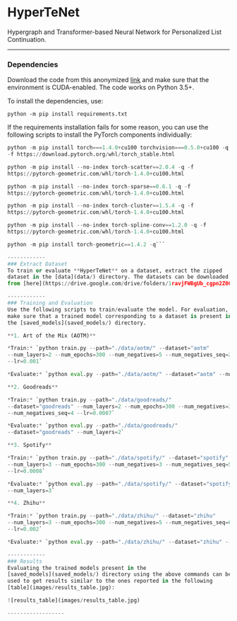 # HyperTeNet
Hypergraph and Transformer-based Neural Network for Personalized List Continuation.

------------
### Dependencies
Download the code from this anonymized
[link](https://drive.google.com/file/d/1LN2EcGuj0zDw9M1WYv6nuHi6rkwtolAH/view?usp=sharing)
and make sure that the environment is CUDA-enabled. The code works on
Python 3.5+.

To install the dependencies, use:

`python -m pip install requirements.txt`

If the requirements installation fails for some reason, you can use the
following scripts to install the PyTorch components individually:

```Python
python -m pip install torch===1.4.0+cu100 torchvision===0.5.0+cu100 -q
-f https://download.pytorch.org/whl/torch_stable.html

python -m pip install --no-index torch-scatter==2.0.4 -q -f
https://pytorch-geometric.com/whl/torch-1.4.0+cu100.html

python -m pip install --no-index torch-sparse==0.6.1 -q -f
https://pytorch-geometric.com/whl/torch-1.4.0+cu100.html

python -m pip install --no-index torch-cluster==1.5.4 -q -f
https://pytorch-geometric.com/whl/torch-1.4.0+cu100.html

python -m pip install --no-index torch-spline-conv==1.2.0 -q -f
https://pytorch-geometric.com/whl/torch-1.4.0+cu100.html

python -m pip install torch-geometric==1.4.2 -q```

------------
### Extract Dataset
To train or evaluate **HyperTeNet** on a dataset, extract the zipped
dataset in the [data](data/) directory. The datasets can be downloaded
from [here](https://drive.google.com/drive/folders/1ravjFWBgUb_cgpn2Z00ELKyY3CNQXqiv?usp=sharing).

------------
### Training and Evaluation
Use the following scripts to train/evaluate the model. For evaluation,
make sure that a trained model corresponding to a dataset is present in
the [saved_models](saved_models/) directory.

**1. Art of the Mix (AOTM)**

*Train:* `python train.py --path="./data/aotm/" --dataset="aotm"
--num_layers=2 --num_epochs=300 --num_negatives=5 --num_negatives_seq=2
--lr=0.001`

*Evaluate:* `python eval.py --path="./data/aotm/" --dataset="aotm" --num_layers=2`

**2. Goodreads**

*Train:* `python train.py --path="./data/goodreads/"
--dataset="goodreads" --num_layers=2 --num_epochs=300 --num_negatives=3
--num_negatives_seq=4 --lr=0.0007`

*Evaluate:* `python eval.py --path="./data/goodreads/"
--dataset="goodreads" --num_layers=2`

**3. Spotify**

*Train:* `python train.py --path="./data/spotify/" --dataset="spotify"
--num_layers=3 --num_epochs=300 --num_negatives=3 --num_negatives_seq=5
--lr=0.0008`

*Evaluate:* `python eval.py --path="./data/spotify/" --dataset="spotify"
--num_layers=3`

**4. Zhihu**

*Train:* `python train.py --path="./data/zhihu/" --dataset="zhihu"
--num_layers=3 --num_epochs=300 --num_negatives=5 --num_negatives_seq=6
--lr=0.002`

*Evaluate:* `python eval.py --path="./data/zhihu/" --dataset="zhihu" --num_layers=3`

------------
### Results
Evaluating the trained models present in the
[saved_models](saved_models/) directory using the above commands can be
used to get results similar to the ones reported in the following
[table](images/results_table.jpg):

![results_table](images/results_table.jpg)

------------------
